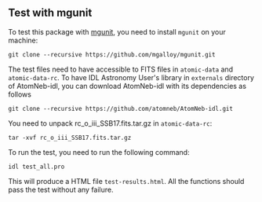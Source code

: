## Test with mgunit

To test this package with [mgunit](https://github.com/mgalloy/mgunit), you need to install ``mgunit`` on your machine:

    git clone --recursive https://github.com/mgalloy/mgunit.git

The test files need to have accessible to FITS files in ``atomic-data`` and ``atomic-data-rc``. To have IDL Astronomy User's library in ``externals`` directory of AtomNeb-idl, you can download AtomNeb-idl with its dependencies as follows 

    git clone --recursive https://github.com/atomneb/AtomNeb-idl.git

You need to unpack rc_o_iii_SSB17.fits.tar.gz in ``atomic-data-rc``:

    tar -xvf rc_o_iii_SSB17.fits.tar.gz

To run the test, you need to run the following command:

    idl test_all.pro

This will produce a HTML file ``test-results.html``. All the functions should pass the test without any failure.



